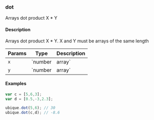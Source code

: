 ### dot
Arrays dot product X * Y


#### Description

Arrays dot product X * Y. X and Y must be arrays of the same length


|Params|Type|Description
|---------|----|-----------
|`x` | `number|array` | number or array of values
|`y` | `number|array` | number or array of values


#### Examples

```js
var c = [5,6,3];
var d = [0.5,-3,2.3];

ubique.dot(5,6); // 30
ubique.dot(c,d); // -8.6
```

